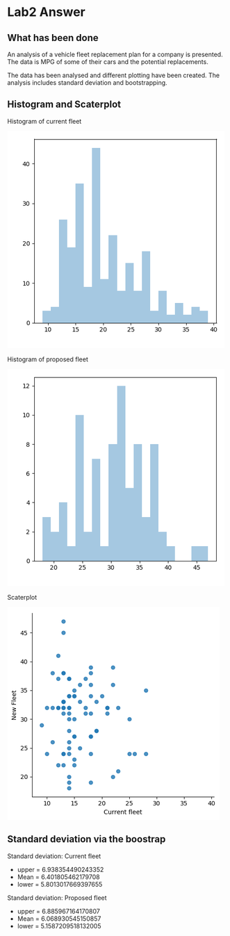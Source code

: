 # Lab2 Answer

## What has been done

An analysis of a vehicle fleet replacement plan for a company is presented. The data is MPG of some of their cars and the potential replacements. 

The data has been analysed and different plotting have been created. The analysis includes standard deviation and bootstrapping. 


## Histogram and Scaterplot

Histogram of current fleet

![logo](./Diagrams/histogram_current_fleet.png?raw=true)

Histogram of proposed fleet

![logo](./Diagrams/histogram_proposed_fleet.png?raw=true)

Scaterplot

![logo](./Diagrams/scaterplot.png?raw=true)

## Standard deviation via the boostrap

Standard deviation: Current fleet
* upper = 6.938354490243352
* Mean = 6.401805462179708
* lower = 5.8013017669397655


Standard deviation: Proposed fleet
* upper = 6.885967164170807
* Mean = 6.068930545150857
* lower = 5.1587209518132005



